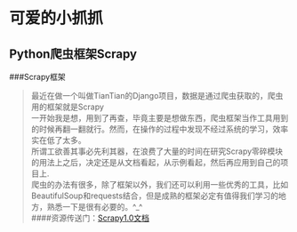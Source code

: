 可爱的小抓抓
====

Python爬虫框架Scrapy
---

###Scrapy框架
>最近在做一个叫做TianTian的Django项目，数据是通过爬虫获取的，爬虫用的框架就是Scrapy</br>
一开始我是想，用到了再查，毕竟主要是想做东西，爬虫框架当作工具用到的时候再翻一翻就行。然而，在操作的过程中发现不经过系统的学习，效率实在低了太多。</br>
所谓工欲善其事必先利其器，在浪费了大量的时间在研究Scrapy零碎模块的用法上之后，决定还是从文档看起，从示例看起，然后再应用到自己的项目上.</br>
>爬虫的办法有很多，除了框架以外，我们还可以利用一些优秀的工具，比如BeautifulSoup和requests结合，但是成熟的框架必定有值得我们学习的地方，熟悉一下是很有必要的。^_^</br>
####资源传送门：[Scrapy1.0文档](https://scrapy-chs.readthedocs.org/zh_CN/1.0/)

